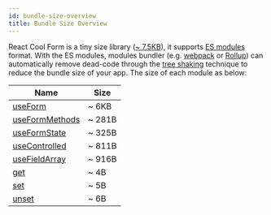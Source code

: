 ```yaml
---
id: bundle-size-overview
title: Bundle Size Overview
---
```


React Cool Form is a tiny size library ([~ 7.5KB](https://bundlephobia.com/result?p=react-cool-form)), it supports [ES modules](https://hacks.mozilla.org/2018/03/es-modules-a-cartoon-deep-dive) format. With the ES modules, modules bundler (e.g. [webpack](https://webpack.js.org) or [Rollup](https://rollupjs.org/guide)) can automatically remove dead-code through the [tree shaking](https://developer.mozilla.org/en-US/docs/Glossary/Tree_shaking) technique to reduce the bundle size of your app. The size of each module as below:

| Name                                                | Size   |
| --------------------------------------------------- | ------ |
| [useForm](../api-reference/use-form)                | ~ 6KB  |
| [useFormMethods](../api-reference/use-form-methods) | ~ 281B |
| [useFormState](../api-reference/use-form-state)     | ~ 325B |
| [useControlled](../api-reference/use-controlled)    | ~ 811B |
| [useFieldArray](../api-reference/use-field-array)   | ~ 916B |
| [get](../api-reference/utility-functions#get)       | ~ 4B   |
| [set](../api-reference/utility-functions#set)       | ~ 5B   |
| [unset](../api-reference/utility-functions#unset)   | ~ 6B   |

